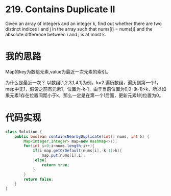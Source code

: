 ﻿# 219. Contains Duplicate II

Given an array of integers and an integer k, find out whether there are two distinct indices i and j in the array such that nums[i] = nums[j] and the absolute difference between i and j is at most k.

# 我的思路

Map的key为数组元素,value为最近一次元素的索引。

为什么是最近一次？
以数组[1,2,3,1,4,1]为例，k=2
遍历数组，遍历到第一个1，map中无1，假设之前有元素1，位置为-k-1，由于当前位置为0,0-(k-1)>k，所以如果元素1存在位置间距小于k，那么一定是在第一个1后面，更新元素1的位置为0。

# 代码实现

```java
class Solution {
    public boolean containsNearbyDuplicate(int[] nums, int k) {
        Map<Integer,Integer> map=new HashMap<>();
        for(int i=0;i<nums.length;i++){
            if(i-map.getOrDefault(nums[i],-k-1)>k){
                map.put(nums[i],i);
            }else{
                return true;
            }
        }
        return false;
    }
}
```